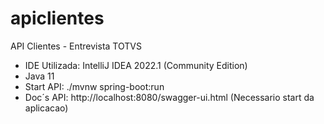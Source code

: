 # apiclientes
API Clientes - Entrevista TOTVS

- IDE Utilizada: IntelliJ IDEA 2022.1 (Community Edition)
- Java 11
- Start API: ./mvnw spring-boot:run
- Doc´s API: http://localhost:8080/swagger-ui.html (Necessario start da aplicacao)
